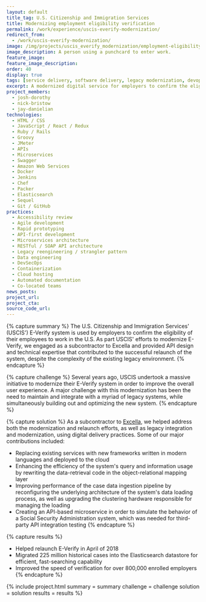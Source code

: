 ```yaml
---
layout: default
title_tag: U.S. Citizenship and Immigration Services
title: Modernizing employment eligibility verification
permalink: /work/experience/uscis-everify-modernization/
redirect_from:
  - /work/uscis-everify-modernization/
image: /img/projects/uscis_everify_modernization/employment-eligibility-verification.svg
image_description: A person using a punchcard to enter work.
feature_image:
feature_image_description:
order: 40
display: true
tags: [service delivery, software delivery, legacy modernization, devops, cloud & platforms, data & analytics, apis, security & privacy, homeland security, citizenship & immigration, josh dorothy, nick bristow, jay danielian]
excerpt: A modernized digital service for employers to confirm the eligibility of their employees to work in the U.S.
project_members:
  - josh-dorothy
  - nick-bristow
  - jay-danielian
technologies:
  - HTML / CSS
  - JavaScript / React / Redux
  - Ruby / Rails
  - Groovy
  - JMeter
  - APIs
  - Microservices
  - Swagger
  - Amazon Web Services
  - Docker
  - Jenkins
  - Chef
  - Packer
  - Elasticsearch
  - Sequel
  - Git / GitHub
practices:
  - Accessibility review
  - Agile development
  - Rapid prototyping
  - API-first development
  - Microservices architecture
  - RESTful / SOAP API architecture
  - Legacy reengineering / strangler pattern
  - Data engineering
  - DevSecOps
  - Containerization
  - Cloud hosting
  - Automated documentation
  - Co-located teams
news_posts:
project_url:
project_cta:
source_code_url:
---
```


{% capture summary %}
The U.S. Citizenship and Immigration Services' (USCIS') E-Verify system is
used by employers to confirm the eligibility of their employees to work
in the U.S. As part USCIS' efforts to modernize E-Verify, we engaged as a
subcontractor to Excella and provided API design and technical expertise
that contributed to the successful relaunch of the system, despite the
complexity of the existing legacy environment.
{% endcapture %}

{% capture challenge %}
Several years ago, USCIS undertook a massive initiative to modernize their
E-Verify system in order to improve the overall user experience. A major
challenge with this modernization has been the need to maintain and
integrate with a myriad of legacy systems, while simultaneously
building out and optimizing the new system.
{% endcapture %}

{% capture solution %}
As a subcontractor to <a href="https://www.excella.com/">Excella</a>, we helped address both
the modernization and relaunch efforts, as well as legacy integration and modernization,
using digital delivery practices. Some of our major contributions included:

- Replacing existing services with new frameworks written
in modern languages and deployed to the cloud
- Enhancing the efficiency of the system's query and information
usage by rewriting the data-retrieval code in the object-relational mapping layer
- Improving performance of the case data ingestion pipeline by
reconfiguring the underlying architecture of the system's data
loading process, as well as upgrading the clustering hardware
responsible for managing the loading
- Creating an API-based microservice in order to simulate the behavior
of a Social Security Administration system, which was needed for
third-party API integration testing
{% endcapture %}

{% capture results %}
- Helped relaunch E-Verify in April of 2018
- Migrated 225 million historical cases into the Elasticsearch
datastore for efficient, fast-searching capability
- Improved the speed of verification for over 800,000 enrolled employers
{% endcapture %}

{% include project.html
  summary = summary
  challenge = challenge
  solution = solution
  results = results
%}
